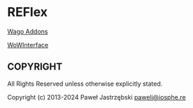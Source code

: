 ﻿# REFlex

[Wago Addons](https://addons.wago.io/addons/reflex-arenabattleground-historian)

[WoWInterface](http://www.wowinterface.com/downloads/info19190-REFlex-ArenaBattlegroundHistorian.html)

## COPYRIGHT

All Rights Reserved unless otherwise explicitly stated.

Copyright (c) 2013-2024 Paweł Jastrzębski <pawelj@iosphe.re>

